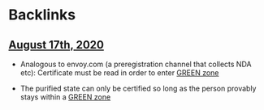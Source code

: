 
# Backlinks
## [August 17th, 2020](<August 17th, 2020.md>)
- Analogous to envoy.com (a preregistration channel that collects NDA etc): Certificate must be read in order to enter [GREEN zone](<GREEN zone.md>)

- The purified state can only be certified so long as the person provably stays within a [GREEN zone](<GREEN zone.md>)


